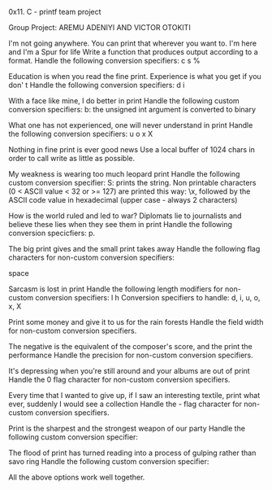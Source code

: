 0x11. C - printf team project

Group Project: AREMU ADENIYI AND VICTOR OTOKITI

I'm not going anywhere. You can print that wherever you want to. I'm here and I'm a Spur for life Write a function that produces output according to a format. Handle the following conversion specifiers: c s %

Education is when you read the fine print. Experience is what you get if you don' t Handle the following conversion specifiers: d i

With a face like mine, I do better in print Handle the following custom conversion specifiers: b: the unsigned int argument is converted to binary

What one has not experienced, one will never understand in print Handle the following conversion specifiers: u o x X

Nothing in fine print is ever good news Use a local buffer of 1024 chars in order to call write as little as possible.

My weakness is wearing too much leopard print Handle the following custom conversion specifier: S: prints the string. Non printable characters (0 < ASCII value < 32 or >= 127) are printed this way: \x, followed by the ASCII code value in hexadecimal (upper case - always 2 characters)

How is the world ruled and led to war? Diplomats lie to journalists and believe these lies when they see them in print Handle the following conversion specicfiers: p.

The big print gives and the small print takes away Handle the following flag characters for non-custom conversion specifiers:

space

Sarcasm is lost in print Handle the following length modifiers for non-custom conversion specifiers:
l h Conversion specifiers to handle: d, i, u, o, x, X

Print some money and give it to us for the rain forests Handle the field width for non-custom conversion specifiers.

The negative is the equivalent of the composer's score, and the print the performance Handle the precision for non-custom conversion specifiers.

It's depressing when you're still around and your albums are out of print Handle the 0 flag character for non-custom conversion specifiers.

Every time that I wanted to give up, if I saw an interesting textile, print what ever, suddenly I would see a collection Handle the - flag character for non-custom conversion specifiers.

Print is the sharpest and the strongest weapon of our party Handle the following custom conversion specifier:

The flood of print has turned reading into a process of gulping rather than savo ring Handle the following custom conversion specifier:

All the above options work well together.

